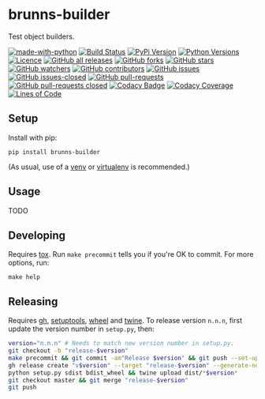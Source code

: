 # brunns-builder

Test object builders.

[![made-with-python](https://img.shields.io/badge/Made%20with-Python-1f425f.svg)](https://www.python.org/)
[![Build Status](https://travis-ci.org/brunns/brunns-builder.svg?branch=master&logo=travis)](https://travis-ci.org/brunns/brunns-builder)
[![PyPi Version](https://img.shields.io/pypi/v/brunns-builder.svg?logo=pypi)](https://pypi.org/project/brunns-builder/#history)
[![Python Versions](https://img.shields.io/pypi/pyversions/brunns-builder.svg?logo=python)](https://pypi.org/project/brunns-builder/)
[![Licence](https://img.shields.io/github/license/brunns/brunns-builder.svg)](https://github.com/brunns/brunns-builder/blob/master/LICENSE)
[![GitHub all releases](https://img.shields.io/github/downloads/brunns/brunns-builder/total.svg?logo=github)](https://github.com/brunns/brunns-builder/releases/)
[![GitHub forks](https://img.shields.io/github/forks/brunns/brunns-builder.svg?label=Fork&logo=github)](https://github.com/brunns/brunns-builder/network/members)
[![GitHub stars](https://img.shields.io/github/stars/brunns/brunns-builder.svg?label=Star&logo=github)](https://github.com/brunns/brunns-builder/stargazers/)
[![GitHub watchers](https://img.shields.io/github/watchers/brunns/brunns-builder.svg?label=Watch&logo=github)](https://github.com/brunns/brunns-builder/watchers/)
[![GitHub contributors](https://img.shields.io/github/contributors/brunns/brunns-builder.svg?logo=github)](https://github.com/brunns/brunns-builder/graphs/contributors/)
[![GitHub issues](https://img.shields.io/github/issues/brunns/brunns-builder.svg?logo=github)](https://github.com/brunns/brunns-builder/issues/)
[![GitHub issues-closed](https://img.shields.io/github/issues-closed/brunns/brunns-builder.svg?logo=github)](https://github.com/brunns/brunns-builder/issues?q=is%3Aissue+is%3Aclosed)
[![GitHub pull-requests](https://img.shields.io/github/issues-pr/brunns/brunns-builder.svg?logo=github)](https://github.com/brunns/brunns-builder/pulls)
[![GitHub pull-requests closed](https://img.shields.io/github/issues-pr-closed/brunns/brunns-builder.svg?logo=github)](https://github.com/brunns/brunns-builder/pulls?utf8=%E2%9C%93&q=is%3Apr+is%3Aclosed)
[![Codacy Badge](https://api.codacy.com/project/badge/Grade/6f43e871d3514176bebc650849ac7d4a)](https://www.codacy.com/app/brunns/brunns-builder)
[![Codacy Coverage](https://api.codacy.com/project/badge/coverage/6f43e871d3514176bebc650849ac7d4a)](https://www.codacy.com/app/brunns/brunns-builder)
[![Lines of Code](https://tokei.rs/b1/github/brunns/brunns-builder)](https://github.com/brunns/brunns-builder)

## Setup

Install with pip:

    pip install brunns-builder

(As usual, use of a [venv](https://docs.python.org/3/library/venv.html) or [virtualenv](https://virtualenv.pypa.io) is recommended.)

## Usage

TODO

## Developing

Requires [tox](https://tox.readthedocs.io). Run `make precommit` tells you if you're OK to commit. For more options, run:

    make help

## Releasing

Requires [gh](https://cli.github.com/), [setuptools](https://setuptools.readthedocs.io),
[wheel](https://github.com/pypa/wheel) and [twine](https://twine.readthedocs.io). To release version `n.n.n`, first
update the version number in `setup.py`, then:

```sh
version="n.n.n" # Needs to match new version number in setup.py.
git checkout -b "release-$version"
make precommit && git commit -am"Release $version" && git push --set-upstream origin "release-$version" # If not already all pushed, which it should be.
gh release create "v$version" --target "release-$version" --generate-notes
python setup.py sdist bdist_wheel && twine upload dist/*$version*
git checkout master && git merge "release-$version"
git push
```
